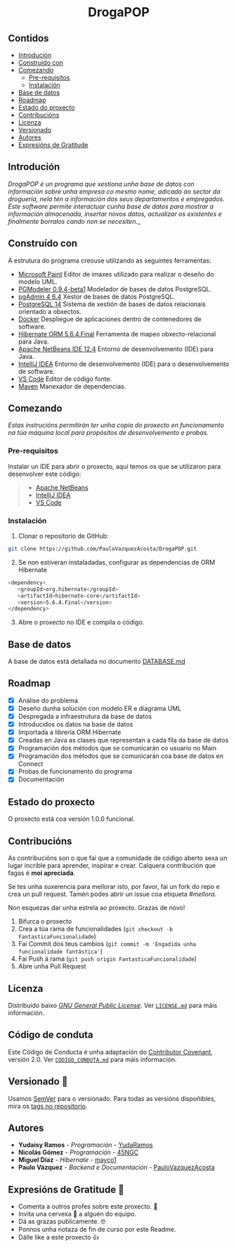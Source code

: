 <h1 align="center"> DrogaPOP </h1> 

## Contidos
- [Introdución](#introduci%C3%B3n)
- [Construído con](#constru%C3%ADdo-con)
- [Comezando](#comezando)
	- [Pre-requisitos](#pre-requisitos)
	- [Instalación](#instalaci%C3%B3n)
- [Base de datos](#base-de-datos)
- [Roadmap](#roadmap)
- [Estado do proxecto](#estado-do-proxecto)
- [Contribucións](#contribuci%C3%B3ns)
- [Licenza](#licenza)
- [Versionado](#versionado-)
- [Autores](#autores)
- [Expresións de Gratitude](#expresi%C3%B3ns-de-gratitude-)

## Introdución
_DrogaPOP é un programa que xestiona unha base de datos con información sobre unha empresa co mesmo nome, adicada ao sector da droguería, nela tén a información dos seus departamentos e empregados. Este software permite interactuar cunha base de datos para mostrar a información almacenada, insertar novos datos, actualizar os existentes e finalmente borralos cando non se necesiten.__

## Construído con
A estrutura do programa creouse utilizando as seguintes ferramentas:
- [Microsoft Paint](https://support.microsoft.com/es-es/windows/abrir-microsoft-paint-ead1dc5c-abc4-fd2c-d81e-ebb013fbc113) Editor de imaxes utilizado para realizar o deseño do modelo UML.
- [PGModeler 0.9.4-beta1](https://pgmodeler.io/) Modelador de bases de datos PostgreSQL.
- [pgAdmin 4 6.4](https://www.pgadmin.org/) Xestor de bases de datos PostgreSQL.
- [PostgreSQL 14](https://www.postgresql.org/) Sistema de xestión de bases de datos relacionais orientado a obxectos.
- [Docker](https://www.docker.com/) Despliegue de aplicaciones dentro de contenedores de software.
- [Hibernate ORM 5.6.4.Final](http://handlebarsjs.com/) Ferramenta de mapeo obxecto-relacional para Java.
- [Apache NetBeans IDE 12.4](https://netbeans.apache.org/download/index.html) Entorno de desenvolvemento (IDE) para Java.
- [IntelliJ IDEA](https://www.jetbrains.com/es-es/idea/) Entorno de desenvolvemento (IDE) para o desenvolvemento de software.
- [VS Code](https://code.visualstudio.com/) Editor de código fonte.
- [Maven](https://maven.apache.org/)  Manexador de dependencias.

## Comezando
_Estas instrucións permitirán ter unha copia do proxecto en funcionamento na túa máquina local para propósitos de desenvolvemento e probas._

### Pre-requisitos
Instalar un IDE para abrir o proxecto, aquí temos os que se utilizaron para desenvolver este código:
> - [Apache NetBeans](https://netbeans.apache.org/download/nb124/nb124.html)
> - [IntelliJ IDEA](https://www.jetbrains.com/es-es/idea/download/#section=windows)
> - [VS Code](https://code.visualstudio.com/Download)

### Instalación
1. Clonar o repositorio de GitHub:

  ```sh
  git clone https://github.com/PauloVazquezAcosta/DrogaPOP.git
  ```
  2. Se non estiveran instaladadas, configurar as dependencias de ORM Hibernate
```sh
<dependency>
   <groupId>org.hibernate</groupId>
   <artifactId>hibernate-core</artifactId>
   <version>5.6.4.Final</version>
</dependency>
  ```
  3. Abre o proxecto no IDE e compila o código.

## Base de datos
A base de datos está detallada no documento [DATABASE.md](https://github.com/PauloVazquezAcosta/DrogaPOP/blob/main/docs/DATABASE.md)

## Roadmap
- [x] Análise do problema
- [x] Deseño dunha solución con modelo ER e diagrama UML
- [x] Despregada a infraestrutura da base de datos
- [x] Introducidos os datos na base de datos
- [x] Importada a librería ORM Hibernate
- [x] Creadas en Java as clases que representan a cada fila da base de datos
- [x] Programación dos métodos que se comunicarán co usuario no Main
- [x] Programación dos métodos que se comunicarán coa base de datos en Connect
- [x] Probas de funcionamento do programa
- [x] Documentación

## Estado do proxecto
O proxecto está coa versión 1.0.0 funcional.

## Contribucións
As contribucións son o que fai que a comunidade de código aberto sexa un lugar incrible para aprender, inspirar e crear. Calquera contribución que fagas é **moi apreciada**.

Se tes unha suxerencia para mellorar isto, por favor, fai un  fork do repo e crea un pull  request. Tamén podes abrir un issue coa etiqueta _#mellora_.

Non esquezas dar unha estrela ao proxecto. Grazas de novo!

1. Bifurca o proxecto
2. Crea a túa rama de funcionalidades (`git checkout -b FantasticaFuncionalidade`)
3. Fai Commit dos teus cambios (`git commit -m 'Engadida unha funcionalidade fantástica'`)
4. Fai Push á rama (`git push origin FantasticaFuncionalidade`)
5. Abre unha Pull Request

## Licenza
Distribuído baixo _[GNU General Public License](https://www.gnu.org/licenses/gpl-3.0.html)_. Ver [`LICENSE.md`](https://github.com/PauloVazquezAcosta/DrogaPOP/blob/main/docs/LICENSE.md) para máis información.

## Código de conduta
Este Código de Conducta é unha adaptación do [Contributor Covenant](https://www.contributor-covenant.org/es/version/2/0/code_of_conduct.html), versión 2.0. Ver [`CODIGO_CONDUTA.md`](https://github.com/PauloVazquezAcosta/DrogaPOP/blob/main/docs/CONTRIBUTOR_COVENANT.md) para máis información.

## Versionado 📌

Usamos [SemVer](https://semver.org/lang/es/) para o versionado. Para todas as versións dispoñibles, mira os [tags no repositorio](https://github.com/PauloVazquezAcosta/DrogaPOP/tags).

## Autores
-   **Yudaisy Ramos**  -  _Programación_  -  [YudaRamos](https://github.com/YudaRamos)
-   **Nicolás Gómez**  -  _Programación_  -  [45NGC](https://github.com/45NGC)
-   **Miguel Díaz**  -  _Hibernate_  -  [mayco1](https://github.com/mayco1)
-  **Paulo Vázquez**  -  _Backend e Documentación_  -  [PauloVazquezAcosta](https://github.com/PauloVazquezAcosta)

## Expresións de Gratitude 🎁

* Comenta a outros profes sobre este proxecto. 📢
* Invita una cervexa 🍺 a alguén do equipo.
* Dá as grazas publicamente. 🤓
* Ponnos unha notaza de fin de curso por este Readme.
* Dálle like a este proxecto :thumbsup:
